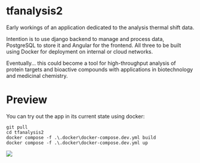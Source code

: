# tfanalysis2

Early workings of an application dedicated to the analysis thermal
shift data.

Intention is to use django backend to manage and process data, PostgreSQL
to store it and Angular for the frontend. All three to be built using Docker for
deployment on internal or cloud networks.

Eventually... this could become a tool for high-throughput analysis of 
protein targets and bioactive compounds with applications in biotechnology
and medicinal chemistry.

# Preview

You can try out the app in its current state using docker:
```commandline
git pull
cd tfanalysis2
docker compose -f .\.docker\docker-compose.dev.yml build
docker compose -f .\.docker\docker-compose.dev.yml up
```

![](https://github.com/noxjonas/tfanalysis2/tree/master/etc/preview.gif)
